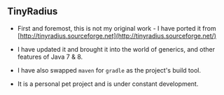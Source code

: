 ## TinyRadius

- First and foremost, this is not my original work - I have ported it from [http://tinyradius.sourceforge.net](http://tinyradius.sourceforge.net/)

- I have updated it and brought it into the world of generics, and other features of Java 7 & 8.

- I have also swapped `maven` for `gradle` as the project's build tool.

- It is a personal pet project and is under constant development.
